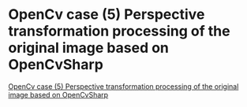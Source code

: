 # OpenCv case (5) Perspective transformation processing of the original image based on OpenCvSharp
[OpenCv case (5) Perspective transformation processing of the original image based on OpenCvSharp](https://aiwithcloud.com/2022/09/16/opencv_case_5_perspective_transformation_processing_of_the_original_image_based_on_opencvsharp/)